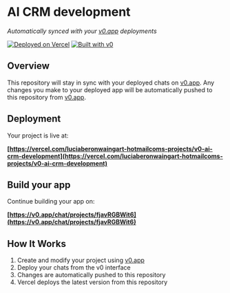 # AI CRM development

*Automatically synced with your [v0.app](https://v0.app) deployments*

[![Deployed on Vercel](https://img.shields.io/badge/Deployed%20on-Vercel-black?style=for-the-badge&logo=vercel)](https://vercel.com/luciaberonwaingart-hotmailcoms-projects/v0-ai-crm-development)
[![Built with v0](https://img.shields.io/badge/Built%20with-v0.app-black?style=for-the-badge)](https://v0.app/chat/projects/fjavRGBWit6)

## Overview

This repository will stay in sync with your deployed chats on [v0.app](https://v0.app).
Any changes you make to your deployed app will be automatically pushed to this repository from [v0.app](https://v0.app).

## Deployment

Your project is live at:

**[https://vercel.com/luciaberonwaingart-hotmailcoms-projects/v0-ai-crm-development](https://vercel.com/luciaberonwaingart-hotmailcoms-projects/v0-ai-crm-development)**

## Build your app

Continue building your app on:

**[https://v0.app/chat/projects/fjavRGBWit6](https://v0.app/chat/projects/fjavRGBWit6)**

## How It Works

1. Create and modify your project using [v0.app](https://v0.app)
2. Deploy your chats from the v0 interface
3. Changes are automatically pushed to this repository
4. Vercel deploys the latest version from this repository
